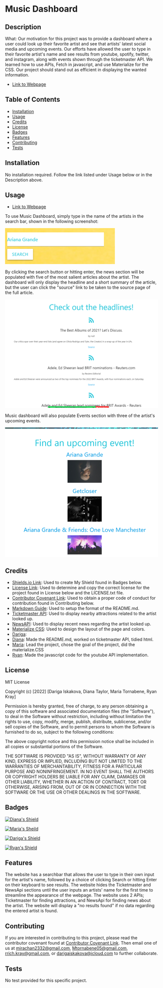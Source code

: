 # Music Dashboard

## Description

What: Our motivation for this project was to provide a dashboard where a user could look up their favorite artist and see that artists' latest social media and upcoming events. Our efforts have allowed the user to type in their favorite artist's name and see results from youtube, spotify, twitter, and instagram, along with events shown through the ticketmaster API. We learned how to use APIs, Fetch in javascript, and use Materialize for the CSS. Our project should stand out as efficient in displaying the wanted information.

* [Link to Webpage](https://mtornabene05.github.io/music-dashboard/)

## Table of Contents

* [Installation](#installation)
* [Usage](#usage)
* [Credits](#credits)
* [License](#license)
* [Badges](#badges)
* [Features](#features)
* [Contributing](#contributing)
* [Tests](#tests)

## Installation

No installation required. Follow the link listed under Usage below or in the Description above.

## Usage

* [Link to Webpage](https://mtornabene05.github.io/music-dashboard/)

To use Music Dashboard, simply type in the name of the artists in the search bar, shown in the following screenshot: 

![Music Dashboard Search Bar](./assets/images/screenshot2.png)

By clicking the search button or hitting enter, the news section will be populated with five of the most salient articles about the artist. The dashboard will only display the headline and a short summary of the article, but the user can click the "source" link to be taken to the source page of the full article.

![Music Dashboard News](./assets/images/screenshot3.png)

Music dashboard will also populate Events section with three of the artist's upcoming events.

![Music Dashboard Events](./assets/images/screenshot4.png)

## Credits

* [Shields.io Link](https://shields.io/): Used to create My Shield found in Badges below.
* [License Link](https://choosealicense.com/licenses/mit/): Used to determine and copy the correct license for the project found in License below and the LICENSE.txt file.
* [Contributor Covenant Link](https://www.contributor-covenant.org/version/2/1/code_of_conduct/code_of_conduct.md): Used to obtain a proper code of conduct for contribution found in Contributing below.
* [Markdown Guide](https://www.markdownguide.org/basic-syntax/): Used to setup the format of the README.md.
* [Ticketmaster API](https://developer.ticketmaster.com/): Used to display nearby attractions related to the artist looked up.
* [NewsAPI](newsapi.org): Used to display recent news regarding the artist looked up.
* [Materialize CSS](https://materializecss.com/): Used to design the layout of the page and colors.
* [Dariga](https://github.com/dariga17/): 
* [Diana](https://github.com/2332fun/): Made the README.md, worked on ticketmaster API, tidied html.
* [Maria](https://github.com/mtornabene05/): Lead the project, chose the goal of the project, did the materialize.CSS
* [Ryan](https://github.com/rryan-kray/): Made the javascript code for the youtube API implementation.

## License

MIT License

Copyright (c) [2022] [Dariga Iskakova, Diana Taylor, Maria Tornabene, Ryan Kray]

Permission is hereby granted, free of charge, to any person obtaining a copy
of this software and associated documentation files (the "Software"), to deal
in the Software without restriction, including without limitation the rights
to use, copy, modify, merge, publish, distribute, sublicense, and/or sell
copies of the Software, and to permit persons to whom the Software is
furnished to do so, subject to the following conditions:

The above copyright notice and this permission notice shall be included in all
copies or substantial portions of the Software.

THE SOFTWARE IS PROVIDED "AS IS", WITHOUT WARRANTY OF ANY KIND, EXPRESS OR
IMPLIED, INCLUDING BUT NOT LIMITED TO THE WARRANTIES OF MERCHANTABILITY,
FITNESS FOR A PARTICULAR PURPOSE AND NONINFRINGEMENT. IN NO EVENT SHALL THE
AUTHORS OR COPYRIGHT HOLDERS BE LIABLE FOR ANY CLAIM, DAMAGES OR OTHER
LIABILITY, WHETHER IN AN ACTION OF CONTRACT, TORT OR OTHERWISE, ARISING FROM,
OUT OF OR IN CONNECTION WITH THE SOFTWARE OR THE USE OR OTHER DEALINGS IN THE
SOFTWARE.

## Badges

[![Diana's Shield](https://img.shields.io/badge/2332fun-2332fun%20contributed%20to%20this%20project.-blueviolet)](https://github.com/2332fun)

[![Maria's Sheild](https://img.shields.io/badge/mtornabene05-mtornabene05%20contributed%20to%20this%20project-ff69b4?fbclid=IwAR1fgv_7_-bzwAwIL_F0StlfEkT9IhvNPipk8QA-secF_BOJtbeCQ5p_2_E)](https://github.com/mtornabene05)

[![Dariga's Shield](https://img.shields.io/badge/dariga17-dariga17%20contributed%20to%20this%20project-success)](https://github.com/dariga17)

[![Ryan's Shield](https://img.shields.io/badge/rrich--kray-rrich--kray%20contributed%20to%20this%20project-blue)](https://github.com/rrich-kray)

## Features

The website has a searchbar that allows the user to type in their own input for the artist's name, followed by a choice of clicking Search or hitting Enter on their keyboard to see results. The website hides the Ticketmaster and NewsApi sections until the user inputs an artists' name for the first time to streamline the appearance of the webpage. The website uses 2 APIs; Ticketmaster for finding attractions, and NewsApi for finding news about the artist. The website will display a "no results found" if no data regarding the entered artist is found.

## Contributing

If you are interested in contributing to this project, please read the contributor covenant found at [Contributor Covenant Link](https://www.contributor-covenant.org/version/2/1/code_of_conduct/code_of_conduct.md). Then email one of us at <mirachan2332@gmail.com>, <Mtornabene05@gmail.com>, <rrich.kray@gmail.com>, or <darigaiskakova@icloud.com> to further collaborate.

## Tests

No test provided for this specific project.


